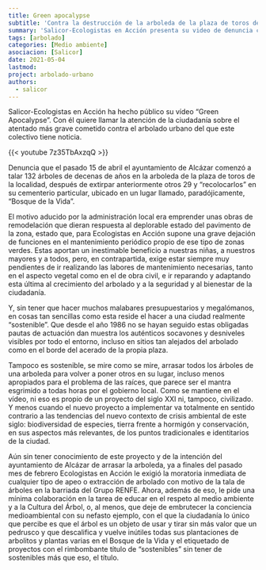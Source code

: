 ```yaml
---
title: Green apocalypse
subtitle: 'Contra la destrucción de la arboleda de la plaza de toros de Alcázar de San Juan'
summary: 'Salicor-Ecologistas en Acción presenta su video de denuncia contra la destrucción de la arboleda de la plaza de toros de Alcázar de San Juan.'
tags: [arbolado]
categories: [Medio ambiente]
asociacion: [Salicor]
date: 2021-05-04
lastmod:
project: arbolado-urbano
authors: 
  - salicor
---
```


Salicor-Ecologistas en Acción ha hecho público su vídeo “Green Apocalypse”. Con él quiere llamar la atención de la ciudadanía sobre el atentado más grave cometido contra el arbolado urbano del que este colectivo tiene noticia.

{{< youtube 7z35TbAxzqQ >}}

Denuncia que el pasado 15 de abril el ayuntamiento de Alcázar comenzó a talar 132 árboles de decenas de años en la arboleda de la plaza de toros de la localidad, después de extirpar anteriormente otros 29 y “recolocarlos” en su cementerio particular, ubicado en un lugar llamado, paradójicamente, “Bosque de la Vida”.

El motivo aducido por la administración local era emprender unas obras de remodelación que dieran respuesta al deplorable estado del pavimento de la zona, estado que, para Ecologistas en Acción supone una grave dejación de funciones en el mantenimiento periódico propio de ese tipo de zonas verdes. Estas aportan un inestimable beneficio a nuestras niñas, a nuestros mayores y a todos, pero, en contrapartida, exige estar siempre muy pendientes de ir realizando las labores de mantenimiento necesarias, tanto en el aspecto vegetal como en el de obra civil, e ir reparando y adaptando esta última al crecimiento del arbolado y a la seguridad y al bienestar de la ciudadanía. 

Y, sin tener que hacer muchos malabares presupuestarios y megalómanos, en cosas tan sencillas como esta reside el hacer a una ciudad realmente “sostenible”. Que desde el año 1986 no se hayan seguido estas obligadas pautas de actuación dan muestra los auténticos socavones y desniveles visibles por todo el entorno, incluso en sitios tan alejados del arbolado como en el borde del acerado de la propia plaza. 

Tampoco es sostenible, se mire como se mire, arrasar todos los árboles de una arboleda para volver a poner otros en su lugar, incluso menos apropiados para el problema de las raíces, que parece ser el mantra esgrimido a todas horas por el gobierno local. Como se mantiene en el vídeo, ni eso es propio de un proyecto del siglo XXI ni, tampoco, civilizado. Y menos cuando el nuevo proyecto a implementar va totalmente en sentido contrario a las tendencias del nuevo contexto de crisis ambiental de este siglo: biodiversidad de especies, tierra frente a hormigón y conservación, en sus aspectos más relevantes, de los puntos tradicionales e identitarios de la ciudad.

Aún sin tener conocimiento de este proyecto y de la intención del ayuntamiento de Alcázar de arrasar la arboleda, ya a finales del pasado mes de febrero Ecologistas en Acción le exigió la moratoria inmediata de cualquier tipo de apeo o extracción de arbolado con motivo de la tala de árboles en la barriada del Grupo RENFE. Ahora, además de eso, le pide una mínima colaboración en la tarea de educar en el respeto al medio ambiente y a la Cultura del Árbol, o, al menos, que deje de embrutecer la conciencia medioambiental con su nefasto ejemplo, con el que la ciudadanía lo único que percibe es que el árbol es un objeto de usar y tirar sin más valor que un pedrusco y que descalifica y vuelve inútiles todas sus plantaciones de arbolitos y plantas varias en el Bosque de la Vida y el etiquetado de proyectos con el rimbombante título de “sostenibles” sin tener de sostenibles más que  eso, el título.

